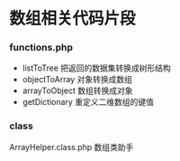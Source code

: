 # 数组相关代码片段

### functions.php
* listToTree		把返回的数据集转换成树形结构
* objectToArray		对象转换成数组
* arrayToObject		数组转换成对象
* getDictionary		重定义二维数组的键值


### class
ArrayHelper.class.php 数组类助手
